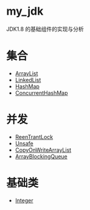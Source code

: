 # my_jdk
JDK1.8 的基础组件的实现与分析


# 集合 
* [ArrayList](https://github.com/whl-1998/my_jdk/blob/master/src/com/whl/collection/list/MyArrayList.java)
* [LinkedList](https://github.com/whl-1998/my_jdk/blob/master/src/com/whl/collection/list/MyLinkedList.java)
* [HashMap](https://github.com/whl-1998/my_jdk/blob/master/src/com/whl/collection/map/MyHashMap.java)
* [ConcurrentHashMap](https://github.com/whl-1998/my_jdk/blob/master/src/com/whl/collection/map/MyLinkedHashMap.java)

# 并发
* [ReenTrantLock]()
* [Unsafe]()
* [CopyOnWriteArrayList]()
* [ArrayBlockingQueue](https://github.com/whl-1998/my_jdk/blob/master/src/com/whl/thread/blockingQueue/MyArrayBlockingQueue.java)

# 基础类

* [Integer](https://github.com/whl-1998/my_jdk/blob/master/src/com/whl/lang/MyInteger.java)
